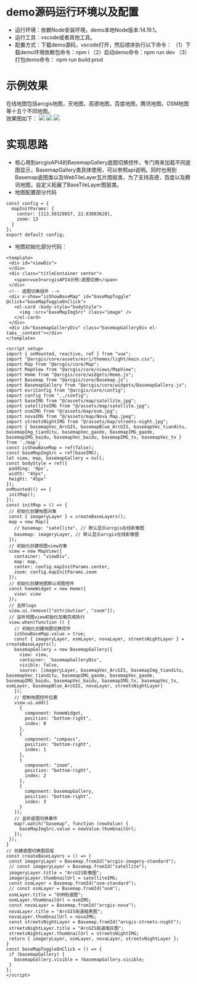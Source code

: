 # demo源码运行环境以及配置
> 
- 运行环境：依赖Node安装环境，demo本地Node版本:14.19.1。
- 运行工具：vscode或者其他工具。
- 配置方式：下载demo源码，vscode打开，然后顺序执行以下命令：
（1）下载demo环境依赖包命令：npm i 
（2）启动demo命令：npm run dev
（3）打包demo命令： npm run build:prod  


# 示例效果
在线地图包括arcgis地图，天地图，高德地图，百度地图，腾讯地图，OSM地图等十五个不同地图。  
效果图如下：
![](https://gitee.com/gishome/gis-learning-circle/raw/main/%E6%95%88%E6%9E%9C%E5%9B%BE/basemap1.png)
![](https://gitee.com/gishome/gis-learning-circle/raw/main/%E6%95%88%E6%9E%9C%E5%9B%BE/basemap2.png)
![](https://gitee.com/gishome/gis-learning-circle/raw/main/%E6%95%88%E6%9E%9C%E5%9B%BE/basemap3.png)   
# 实现思路
- 核心用到arcgisAPI4的BasemapGallery底图切换控件，专门用来加载不同底图显示，BasemapGallery类具体使用，可以参照api说明。同时也用到Basemap底图类以及WebTileLayer瓦片图层类，为了支持高德，百度以及腾讯地图，自定义拓展了BaseTileLayer图层类。    
- 地图配置部分代码   
```
const config = {
  mapInitParams: {
    center: [113.50329857, 22.83883628],
    zoom: 13
  }
};
export default config;
```   
- 地图初始化部分代码：   
 ```
 <template>
  <div id="viewDiv">
  </div>
  <div class="titleContainer center">
    <span>vue3+arcgisAPI4示例:底图切换</span>
  </div>
  <!-- 底图切换组件 -->
  <div v-show="isShowBaseMap" id="baseMapToggle" @click="baseMapToggleOnClick">
    <el-card :body-style="bodyStyle">
      <img :src="baseMapImgSrc" class="image" />
    </el-card>
  </div>
  <div id="basemapGalleryDiv" class="basemapGalleryDiv el-tabs__content"></div>
</template>

<script setup>
import { onMounted, reactive, ref } from "vue";
import "@arcgis/core/assets/esri/themes/light/main.css";
import Map from "@arcgis/core/Map";
import MapView from "@arcgis/core/views/MapView";
import Home from "@arcgis/core/widgets/Home.js";
import Basemap from "@arcgis/core/Basemap.js";
import BasemapGallery from "@arcgis/core/widgets/BasemapGallery.js";
import esriConfig from "@arcgis/core/config";
import config from "../config";
import baseIMG from "@/assets/map/satellite.jpg";
import satelliteIMG from "@/assets/map/satellite.jpg";
import osmIMG from "@/assets/map/osm.jpg";
import novaIMG from "@/assets/map/Nova_Map.jpeg";
import streetsNightIMG from "@/assets/map/streets-night.jpg";
import { basemapVec_ArcGIS, basemapBlue_ArcGIS, basemapVec_tianditu, basemapImg_tianditu, basemapVec_gaode, basemapIMG_gaode, basemapIMG_baidu, basemapVec_baidu, basemapIMG_tx, basemapVec_tx } from './map';
const isShowBaseMap = ref(false);
const baseMapImgSrc = ref(baseIMG);
let view, map, basemapGallery = null;
const bodyStyle = ref({
  padding: '0px',
  width: "45px",
  height: "45px"
});
onMounted(() => {
  initMap();
});
const initMap = () => {
  // 初始化创建地图对象
  const { imageryLayer } = createBaseLayers();
  map = new Map({
    // basemap: "satellite", // 默认显示arcgis在线影像图
    basemap: imageryLayer, // 默认显示arcgis在线影像图
  });
  // 初始化创建视图view对象
  view = new MapView({
    container: "viewDiv",
    map: map,
    center: config.mapInitParams.center,
    zoom: config.mapInitParams.zoom
  });
  // 初始化创建地图默认视图控件
  const homeWidget = new Home({
    view: view
  });
  // 去除logo
  view.ui.remove(["attribution", "zoom"]);
  // 监听视图view初始化加载完成执行
  view.when(function () {
    // 初始化创建地图切换控件
    isShowBaseMap.value = true;
    const { imageryLayer, osmLayer, novaLayer, streetsNightLayer } = createBaseLayers();
    basemapGallery = new BasemapGallery({
      view: view,
      container: 'basemapGalleryDiv',
      visible: false,
      source: [imageryLayer, basemapVec_ArcGIS, basemapImg_tianditu, basemapVec_tianditu, basemapIMG_gaode, basemapVec_gaode, basemapIMG_baidu, basemapVec_baidu, basemapIMG_tx, basemapVec_tx, osmLayer, basemapBlue_ArcGIS, novaLayer, streetsNightLayer]
    });
    // 控制地图控件位置
    view.ui.add([
      {
        component: homeWidget,
        position: "bottom-right",
        index: 0
      },
      {
        component: "compass",
        position: "bottom-right",
        index: 1
      },
      {
        component: "zoom",
        position: "bottom-right",
        index: 2
      },
      {
        component: basemapGallery,
        position: "bottom-right",
        index: 3
      }
    ]);
    // 监听底图切换事件
    map?.watch("basemap", function (newValue) {
      baseMapImgSrc.value = newValue.thumbnailUrl;
    });
  });
}
// 创建底图切换图层组
const createBaseLayers = () => {
  const imageryLayer = Basemap.fromId("arcgis-imagery-standard");
  // const imageryLayer = Basemap.fromId("satellite");
  imageryLayer.title = "ArcGIS影像图";
  imageryLayer.thumbnailUrl = satelliteIMG;
  const osmLayer = Basemap.fromId("osm-standard");
  // const osmLayer = Basemap.fromId("osm");
  osmLayer.title = "OSM街道图";
  osmLayer.thumbnailUrl = osmIMG;
  const novaLayer = Basemap.fromId("arcgis-nova");
  novaLayer.title = "ArcGIS街道暗黑图";
  novaLayer.thumbnailUrl = novaIMG;
  const streetsNightLayer = Basemap.fromId("arcgis-streets-night");
  streetsNightLayer.title = "ArcGIS街道暗灰图";
  streetsNightLayer.thumbnailUrl = streetsNightIMG;
  return { imageryLayer, osmLayer, novaLayer, streetsNightLayer };
}
const baseMapToggleOnClick = () => {
  if (basemapGallery) {
    basemapGallery.visible = !basemapGallery.visible;
  }
};
</script>
 ```

